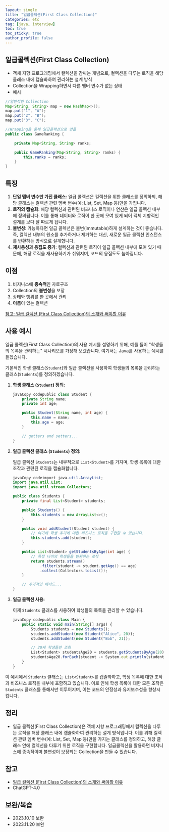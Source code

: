 ```yaml
---
layout: single
title: "일급콜렉션(First Class Collection)"
categories: etc
tag: [java, interview]
toc: true
toc_sticky: true
author_profile: false
---
```

## 일급콜렉션(First Class Collection)

* 객체 지향 프로그래밍에서 컬렉션을 감싸는 개념으로, 컬렉션을 다루는 로직을 해당 클래스 내에 캡슐화하여 관리하는 설계 방식
* Collection을 Wrapping하면서 다른 멤버 변수가 없는 상태
* 예시

```java
//일반적인 Collection
Map<String, String> map = new HashMap<>();
map.put("1", "A");
map.put("2", "B");
map.put("3", "C");
```

```java
//Wrapping을 통해 일급콜랙션으로 만듦
public class GameRanking {

    private Map<String, String> ranks;

    public GameRanking(Map<String, String> ranks) {
        this.ranks = ranks;
    }
}
```



## 특징

1. **단일 멤버 변수만 가진 클래스**: 일급 콜렉션은 컬렉션을 위한 클래스를 정의하되, 해당 클래스는 컬렉션 관련 멤버 변수(예: List, Set, Map 등)만을 가집니다.
2. **로직의 캡슐화**: 해당 컬렉션과 관련된 비즈니스 로직이나 연산은 일급 콜렉션 내부에 정의됩니다. 이를 통해 데이터와 로직이 한 곳에 모여 있게 되어 객체 지향적인 설계를 보다 잘 따르게 됩니다.
3. **불변성**: 가능하다면 일급 콜렉션은 불변(immutable)하게 설계하는 것이 좋습니다. 즉, 컬렉션 내부의 원소를 추가하거나 제거하는 대신, 새로운 일급 콜렉션 인스턴스를 반환하는 방식으로 설계합니다.
4. **재사용성과 응집도 증가**: 컬렉션과 관련된 로직이 일급 콜렉션 내부에 모여 있기 때문에, 해당 로직을 재사용하기가 쉬워지며, 코드의 응집도도 높아집니다.



## 이점

1. 비지니스에 **종속적**인 자료구조
2. Collection의 **불변성**을 보장
3. 상태와 행위를 한 곳에서 관리
4. **이름**이 있는 컬렉션

<a href="https://jojoldu.tistory.com/412" target="_blank">참고: 일급 컬렉션 (First Class Collection)의 소개와 써야할 이유</a>



## 사용 예시

일급 콜렉션(First Class Collection)의 사용 예시를 설명하기 위해, 예를 들어 "학생들의 목록을 관리하는" 시나리오를 가정해 보겠습니다. 여기서는 Java를 사용하는 예시를 들겠습니다.

기본적인 학생 클래스(`Student`)와 일급 콜렉션을 사용하여 학생들의 목록을 관리하는 클래스(`Students`)를 정의하겠습니다.

1. **학생 클래스 (`Student`) 정의:**

   ```java
   javaCopy codepublic class Student {
       private String name;
       private int age;
   
       public Student(String name, int age) {
           this.name = name;
           this.age = age;
       }
   
       // getters and setters...
   }
   ```

2. **일급 콜렉션 클래스 (`Students`) 정의:**

   일급 콜렉션 `Students`는 내부적으로 `List<Student>`를 가지며, 학생 목록에 대한 조작과 관련된 로직을 캡슐화합니다.

   ```java
   javaCopy codeimport java.util.ArrayList;
   import java.util.List;
   import java.util.stream.Collectors;
   
   public class Students {
       private final List<Student> students;
   
       public Students() {
           this.students = new ArrayList<>();
       }
   
       public void addStudent(Student student) {
           // 여기에 학생 추가에 대한 비즈니스 로직을 구현할 수 있습니다.
           this.students.add(student);
       }
   
       public List<Student> getStudentsByAge(int age) {
           // 특정 나이의 학생들을 반환하는 로직
           return students.stream()
               .filter(student -> student.getAge() == age)
               .collect(Collectors.toList());
       }
   
       // 추가적인 메서드...
   }
   ```

3. **일급 콜렉션 사용:**

   이제 `Students` 클래스를 사용하여 학생들의 목록을 관리할 수 있습니다.

   ```javascript
   javaCopy codepublic class Main {
       public static void main(String[] args) {
           Students students = new Students();
           students.addStudent(new Student("Alice", 20));
           students.addStudent(new Student("Bob", 21));
   
           // 20세 학생들만 조회
           List<Student> studentsAge20 = students.getStudentsByAge(20);
           studentsAge20.forEach(student -> System.out.println(student.getName()));
       }
   }
   ```

이 예시에서 `Students` 클래스는 `List<Student>`를 캡슐화하고, 학생 목록에 대한 조작과 비즈니스 로직을 내부에 포함하고 있습니다. 이로 인해 학생 목록에 대한 모든 조작은 `Students` 클래스를 통해서만 이루어지며, 이는 코드의 안정성과 유지보수성을 향상시킵니다.



## 정리

* 일급 콜렉션(First Class Collection)은 객체 지향 프로그래밍에서 컬렉션을 다루는 로직을 해당 클래스 내에 캡슐화하여 관리하는 설계 방식입니다. 이를 위해 컬렉션 관련 멤버 변수(예: List, Set, Map 등)만을 가지는 클래스를 정의하고, 해당  클래스 안에 컬렉션을 다루기 위한 로직을 구현합니다. 일급콜렉션을 활용하면 비지니스에 종속적이며 불변성이 보장되는 Collection을 만들 수 있습니다.



## 참고

* <a href="https://jojoldu.tistory.com/412" target="_blank">일급 컬렉션 (First Class Collection)의 소개와 써야할 이유</a>
* ChatGPT-4.0



## 보완/복습

* 2023.10.10 보완
* 2023.11.20 보완
